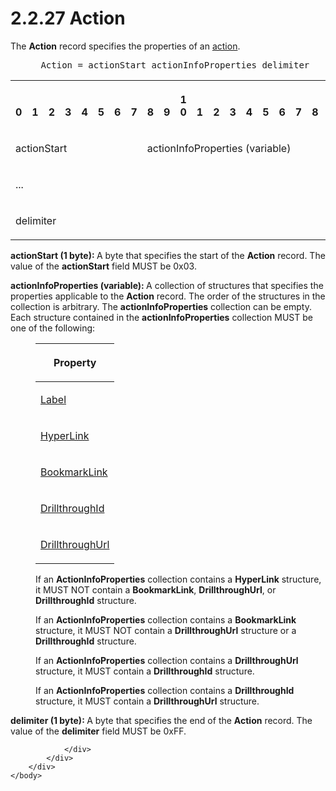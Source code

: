 <html dir="LTR" xmlns:mshelp="http://msdn.microsoft.com/mshelp" xmlns:ddue="http://ddue.schemas.microsoft.com/authoring/2003/5" xmlns:xlink="http://www.w3.org/1999/xlink" xmlns:tool="http://www.microsoft.com/tooltip">
    <head>
        <meta http-equiv="Content-Type" content="text/html; CHARSET=utf-8"></meta>
        <meta name="save" content="history"></meta>
        <title>2.2.27 Action</title>
        <xml>
            <mshelp:toctitle title="2.2.27 Action"></mshelp:toctitle>
            <mshelp:rltitle title="[MS-RPL]: Action"></mshelp:rltitle>
            <mshelp:keyword index="A" term="de187fb1-70ff-4624-bdc0-cacaa129cce1"></mshelp:keyword>
            <mshelp:attr name="DCSext.ContentType" value="open specification"></mshelp:attr>
            <mshelp:attr name="AssetID" value="de187fb1-70ff-4624-bdc0-cacaa129cce1"></mshelp:attr>
            <mshelp:attr name="TopicType" value="kbRef"></mshelp:attr>
            <mshelp:attr name="DCSext.Title" value="[MS-RPL]: Action" />
        </xml>
    </head>
    <body>
        <div id="header">
            <h1 class="heading">2.2.27 Action</h1>
        </div>
        <div id="mainSection">
            <div id="mainBody">
                <div id="allHistory" class="saveHistory"></div>
                <div id="sectionSection0" class="section" name="collapseableSection">
                    

<p>The <b>Action</b> record specifies the properties of an <a href="75ae48f7-746b-4b41-919c-6699fa28b3ef.htm#gt_b178b6c0-7df9-4107-95ca-12c7f0b9900b">action</a>.           </p>

<dl>
<dd>
<div><pre> Action = actionStart actionInfoProperties delimiter
</pre></div>
</dd></dl>

<table>
 <tr>
  <th><p><br>0</p></th>
  <th><p><br>1</p></th>
  <th><p><br>2</p></th>
  <th><p><br>3</p></th>
  <th><p><br>4</p></th>
  <th><p><br>5</p></th>
  <th><p><br>6</p></th>
  <th><p><br>7</p></th>
  <th><p><br>8</p></th>
  <th><p><br>9</p></th>
  <th><p>1<br>0</p></th>
  <th><p><br>1</p></th>
  <th><p><br>2</p></th>
  <th><p><br>3</p></th>
  <th><p><br>4</p></th>
  <th><p><br>5</p></th>
  <th><p><br>6</p></th>
  <th><p><br>7</p></th>
  <th><p><br>8</p></th>
  <th><p><br>9</p></th>
  <th><p>2<br>0</p></th>
  <th><p><br>1</p></th>
  <th><p><br>2</p></th>
  <th><p><br>3</p></th>
  <th><p><br>4</p></th>
  <th><p><br>5</p></th>
  <th><p><br>6</p></th>
  <th><p><br>7</p></th>
  <th><p><br>8</p></th>
  <th><p><br>9</p></th>
  <th><p>3<br>0</p></th>
  <th><p><br>1</p></th>
 </tr>
 <tr>
  <td colspan="8">
  <p>actionStart</p>
  </td>
  <td colspan="24">
  <p>actionInfoProperties
  (variable)</p>
  </td>
 </tr>
 <tr>
  <td colspan="32">
  <p>...</p>
  </td>
 </tr>
 <tr>
  <td colspan="8">
  <p>delimiter</p>
  </td>
  
 </tr>
</table>

<p><b>actionStart (1 byte): </b>A byte that specifies
the start of the <b>Action</b> record. The value of the <b>actionStart</b>
field MUST be 0x03.</p>

<p><b>actionInfoProperties (variable): </b>A collection
of structures that specifies the properties applicable to the <b>Action</b>
record. The order of the structures in the collection is arbitrary. The <b>actionInfoProperties</b>
collection can be empty. Each structure contained in the <b>actionInfoProperties</b>
collection MUST be one of the following:</p>

<dl>
<dd>
<table>
 <thead>
  <tr>
   <th>
   <p>Property</p>
   </th>
  </tr>
 </thead>
 <tr>
  <td>
  <p><a href="07e6d2f5-45d1-415f-b4d0-ed2de8bd7801.htm">Label</a></p>
  </td>
 </tr>
 <tr>
  <td>
  <p><a href="1514971f-28f3-48f8-988d-944eb12799b1.htm">HyperLink</a></p>
  </td>
 </tr>
 <tr>
  <td>
  <p><a href="b7ec7c0d-784a-4a59-bc88-7df07f172b49.htm">BookmarkLink</a></p>
  </td>
 </tr>
 <tr>
  <td>
  <p><a href="b0715db2-0dab-436c-9e30-196ca4e0ccd2.htm">DrillthroughId</a></p>
  </td>
 </tr>
 <tr>
  <td>
  <p><a href="b1e1d7c4-3704-4c13-ab66-a781fb598961.htm">DrillthroughUrl</a></p>
  </td>
 </tr>
</table>
</dd>
<dd>
<p>If an <b>ActionInfoProperties</b> collection
contains a <b>HyperLink</b> structure, it MUST NOT contain a <b>BookmarkLink</b>,
<b>DrillthroughUrl</b>, or <b>DrillthroughId</b> structure.</p>
</dd>
<dd>
<p>If an <b>ActionInfoProperties</b> collection
contains a <b>BookmarkLink</b> structure, it MUST NOT contain a <b>DrillthroughUrl</b> structure
or a <b>DrillthroughId</b> structure.</p>
</dd>
<dd>
<p>If an <b>ActionInfoProperties</b> collection
contains a <b>DrillthroughUrl</b> structure, it MUST contain a <b>DrillthroughId</b> structure.</p>
</dd>
<dd>
<p>If an <b>ActionInfoProperties</b> collection
contains a <b>DrillthroughId</b> structure, it MUST contain a <b>DrillthroughUrl</b> structure.</p>
</dd></dl>









<p><b>delimiter (1 byte): </b>A byte that specifies the
end of the <b>Action</b> record. The value of the <b>delimiter</b> field MUST
be 0xFF.</p>


                </div>
            </div>
        </div>
    </body>
</html>